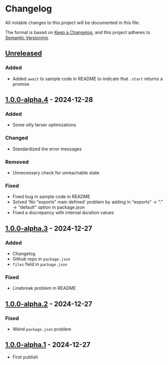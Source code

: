 # Changelog

All notable changes to this project will be documented in this file.

The format is based on [Keep a Changelog](https://keepachangelog.com/en/1.1.0/),
and this project adheres to [Semantic Versioning](https://semver.org/spec/v2.0.0.html).


## [Unreleased]

### Added

- Added `await` to sample code in README to indicate that `.start` returns a promise


## [1.0.0-alpha.4] - 2024-12-28

### Added

- Some silly terser optimizations

### Changed

- Standardized the error messages

### Removed

- Unnecessary check for unreachable state

### Fixed

- Fixed bug in sample code in README
- Solved 'No "exports" main defined' problem by adding in "exports" -> "." -> "default" option in package.json
- Fixed a discrepancy with internal duration values


## [1.0.0-alpha.3] - 2024-12-27

### Added

- Changelog
- Github repo in `package.json`
- `files` field in `package.json`

### Fixed

- Linebreak problem in README


## [1.0.0-alpha.2] - 2024-12-27

### Fixed

- Weird `package.json` problem


## [1.0.0-alpha.1] - 2024-12-27

- First publish


[unreleased]: https://github.com/thomasperi/nobl/compare/v1.0.0-alpha.4...HEAD
[1.0.0-alpha.4]: https://github.com/thomasperi/nobl/compare/v1.0.0-alpha.3...v1.0.0-alpha.4
[1.0.0-alpha.3]: https://github.com/thomasperi/nobl/compare/v1.0.0-alpha.2...v1.0.0-alpha.3
[1.0.0-alpha.2]: https://github.com/thomasperi/nobl/compare/v1.0.0-alpha.1...v1.0.0-alpha.2
[1.0.0-alpha.1]: https://github.com/thomasperi/nobl/releases/tag/v1.0.0-alpha.1

